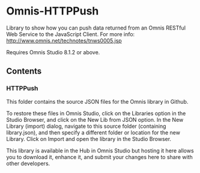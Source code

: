 # Omnis-HTTPPush
Library to show how you can push data returned from an Omnis RESTful Web Service to the JavaScript Client.
For more info:
http://www.omnis.net/technotes/tnws0005.jsp

Requires Omnis Studio 8.1.2 or above.

## Contents
### HTTPPush
This folder contains the source JSON files for the Omnis library in Github. 

To restore these files in Omnis Studio, click on the Libraries option in the Studio Browser, and click on the New Lib from JSON option. In the New Library (import) dialog, navigate to this source folder (containing library.json), and then specify a different folder or location for the new Library. Click on Import and open the library in the Studio Browser. 

This library is available in the Hub in Omnis Studio but hosting it here allows you to download it, enhance it, and submit your changes here to share with other developers. 

